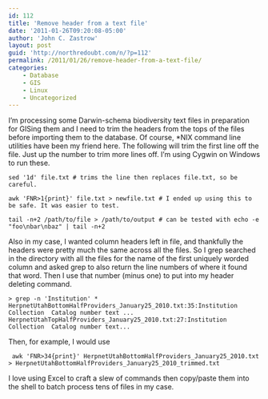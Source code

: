 ```yaml
---
id: 112
title: 'Remove header from a text file'
date: '2011-01-26T09:20:08-05:00'
author: 'John C. Zastrow'
layout: post
guid: 'http://northredoubt.com/n/?p=112'
permalink: /2011/01/26/remove-header-from-a-text-file/
categories:
    - Database
    - GIS
    - Linux
    - Uncategorized
---
```


I’m processing some Darwin-schema biodiversity text files in preparation for GISing them and I need to trim the headers from the tops of the files before importing them to the database. Of course, \*NIX command line utilities have been my friend here. The following will trim the first line off the file. Just up the number to trim more lines off. I’m using Cygwin on Windows to run these.

```
sed '1d' file.txt # trims the line then replaces file.txt, so be careful.

awk 'FNR>1{print}' file.txt > newfile.txt # I ended up using this to be safe. It was easier to test.

tail -n+2 /path/to/file > /path/to/output # can be tested with echo -e "foo\nbar\nbaz" | tail -n+2
```

Also in my case, I wanted column headers left in file, and thankfully the headers were pretty much the same across all the files. So I grep searched in the directory with all the files for the name of the first uniquely worded column and asked grep to also return the line numbers of where it found that word. Then I use that number (minus one) to put into my header deleting command.

```
> grep -n 'Institution' *
HerpnetUtahBottomHalfProviders_January25_2010.txt:35:Institution	Collection	Catalog number text ...
HerpnetUtahTopHalfProviders_January25_2010.txt:27:Institution	Collection	Catalog number text...
```

Then, for example, I would use

```
 awk 'FNR>34{print}' HerpnetUtahBottomHalfProviders_January25_2010.txt > HerpnetUtahBottomHalfProviders_January25_2010_trimmed.txt
```

I love using Excel to craft a slew of commands then copy/paste them into the shell to batch process tens of files in my case.